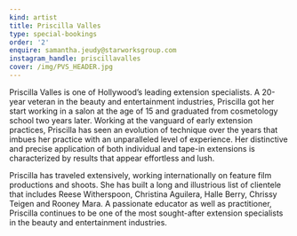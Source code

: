 ```yaml
---
kind: artist
title: Priscilla Valles
type: special-bookings
order: '2'
enquire: samantha.jeudy@starworksgroup.com
instagram_handle: priscillavalles
cover: /img/PVS_HEADER.jpg
---
```

Priscilla Valles is one of Hollywood’s leading extension specialists. A 20-year veteran in the beauty and entertainment industries, Priscilla got her start working in a salon at the age of 15 and graduated from cosmetology school two years later. Working at the vanguard of early extension practices, Priscilla has seen an evolution of technique over the years that imbues her practice with an unparalleled level of experience. Her distinctive and precise application of both individual and tape-in extensions is characterized by results that appear effortless and lush.

Priscilla has traveled extensively, working internationally on feature film productions and shoots. She has built a long and illustrious list of clientele that includes Reese Witherspoon, Christina Aguilera, Halle Berry, Chrissy Teigen and Rooney Mara. A passionate educator as well as practitioner, Priscilla continues to be one of the most sought-after extension specialists in the beauty and entertainment industries.
